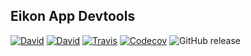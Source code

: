 ## Eikon App Devtools

[![David](https://img.shields.io/david/pirasis-l/eikon-app-devtools.svg?maxAge=2592000)](https://david-dm.org/pirasis-l/eikon-app-devtools)
[![David](https://img.shields.io/david/dev/pirasis-l/eikon-app-devtools.svg?maxAge=2592000)](https://david-dm.org/pirasis-l/eikon-app-devtools?type=dev)
[![Travis](https://img.shields.io/travis/pirasis-l/eikon-app-devtools/master.svg?maxAge=2592000)](https://travis-ci.org/pirasis-l/eikon-app-devtools)
[![Codecov](https://img.shields.io/codecov/c/github/pirasis-l/eikon-app-devtools/master.svg?maxAge=2592000)](https://codecov.io/gh/pirasis-l/eikon-app-devtools)
![GitHub release](https://img.shields.io/github/release/pirasis-l/eikon-app-devtools.svg?maxAge=2592000)
